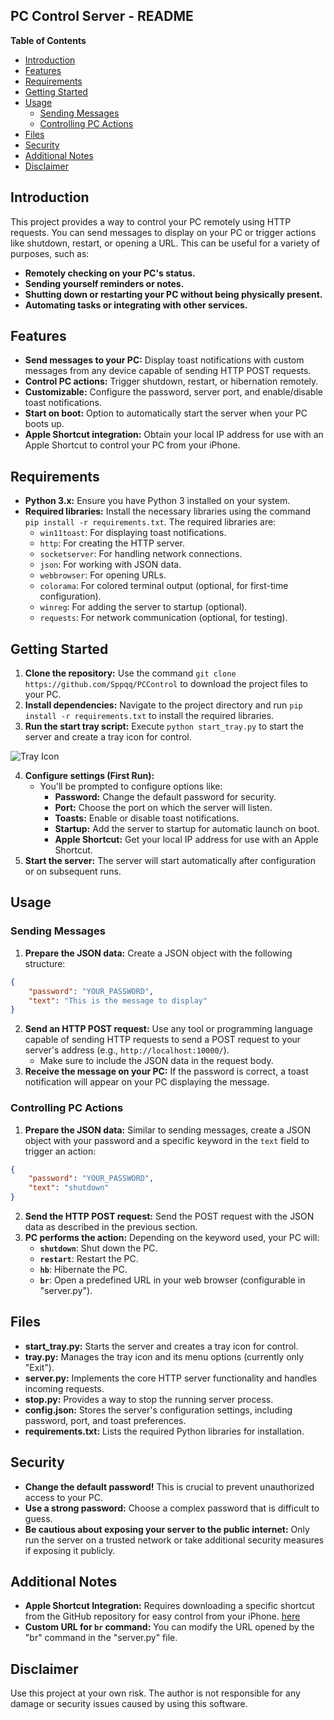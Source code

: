 ## PC Control Server - README

**Table of Contents**

* [Introduction](#introduction)
* [Features](#features)
* [Requirements](#requirements)
* [Getting Started](#getting-started)
* [Usage](#usage)
    * [Sending Messages](#sending-messages)
    * [Controlling PC Actions](#controlling-pc-actions)
* [Files](#files)
* [Security](#security)
* [Additional Notes](#additional-notes)
* [Disclaimer](#disclaimer)

## Introduction

This project provides a way to control your PC remotely using HTTP requests. You can send messages to display on your PC or trigger actions like shutdown, restart, or opening a URL. This can be useful for a variety of purposes, such as:

* **Remotely checking on your PC's status.**
* **Sending yourself reminders or notes.**
* **Shutting down or restarting your PC without being physically present.**
* **Automating tasks or integrating with other services.**

## Features

* **Send messages to your PC:** Display toast notifications with custom messages from any device capable of sending HTTP POST requests.
* **Control PC actions:** Trigger shutdown, restart, or hibernation remotely.
* **Customizable:** Configure the password, server port, and enable/disable toast notifications.
* **Start on boot:** Option to automatically start the server when your PC boots up.
* **Apple Shortcut integration:** Obtain your local IP address for use with an Apple Shortcut to control your PC from your iPhone.

## Requirements

* **Python 3.x:** Ensure you have Python 3 installed on your system.
* **Required libraries:** Install the necessary libraries using the command `pip install -r requirements.txt`. The required libraries are:
    * `win11toast`: For displaying toast notifications.
    * `http`: For creating the HTTP server.
    * `socketserver`: For handling network connections.
    * `json`: For working with JSON data.
    * `webbrowser`: For opening URLs.
    * `colorama`: For colored terminal output (optional, for first-time configuration).
    * `winreg`: For adding the server to startup (optional).
    * `requests`: For network communication (optional, for testing).

## Getting Started

1. **Clone the repository:** Use the command `git clone https://github.com/Sppqq/PCControl` to download the project files to your PC.
2. **Install dependencies:** Navigate to the project directory and run `pip install -r requirements.txt` to install the required libraries.
3. **Run the start tray script:** Execute `python start_tray.py` to start the server and create a tray icon for control.

![Tray Icon](https://cdn.discordapp.com/attachments/1045023444980473958/1226890642555146300/image.png?ex=662669f3&is=6613f4f3&hm=1ba37e2955dcd0405e59918dc638dc0b83db870362da882b5cc90cdd8774d4c2&)

4. **Configure settings (First Run):**
    * You'll be prompted to configure options like:
        * **Password:** Change the default password for security.
        * **Port:** Choose the port on which the server will listen.
        * **Toasts:** Enable or disable toast notifications.
        * **Startup:** Add the server to startup for automatic launch on boot.
        * **Apple Shortcut:** Get your local IP address for use with an Apple Shortcut.
5. **Start the server:** The server will start automatically after configuration or on subsequent runs.

## Usage

### Sending Messages

1. **Prepare the JSON data:** Create a JSON object with the following structure:

```json
{
    "password": "YOUR_PASSWORD",
    "text": "This is the message to display"
}
```

2. **Send an HTTP POST request:** Use any tool or programming language capable of sending HTTP requests to send a POST request to your server's address (e.g., `http://localhost:10000/`).
    * Make sure to include the JSON data in the request body.
3. **Receive the message on your PC:** If the password is correct, a toast notification will appear on your PC displaying the message.

### Controlling PC Actions

1. **Prepare the JSON data:** Similar to sending messages, create a JSON object with your password and a specific keyword in the `text` field to trigger an action:

```json
{
    "password": "YOUR_PASSWORD",
    "text": "shutdown"
}
```

2. **Send the HTTP POST request:** Send the POST request with the JSON data as described in the previous section.
3. **PC performs the action:** Depending on the keyword used, your PC will:
    * **`shutdown`**: Shut down the PC.
    * **`restart`**: Restart the PC.
    * **`hb`**: Hibernate the PC.
    * **`br`**: Open a predefined URL in your web browser (configurable in "server.py").

## Files

* **start_tray.py:** Starts the server and creates a tray icon for control.
* **tray.py:** Manages the tray icon and its menu options (currently only "Exit").
* **server.py:** Implements the core HTTP server functionality and handles incoming requests.
* **stop.py:** Provides a way to stop the running server process.
* **config.json:** Stores the server's configuration settings, including password, port, and toast preferences.
* **requirements.txt:** Lists the required Python libraries for installation.

## Security

* **Change the default password!** This is crucial to prevent unauthorized access to your PC.
* **Use a strong password:** Choose a complex password that is difficult to guess.
* **Be cautious about exposing your server to the public internet:** Only run the server on a trusted network or take additional security measures if exposing it publicly.

## Additional Notes

* **Apple Shortcut Integration:** Requires downloading a specific shortcut from the GitHub repository for easy control from your iPhone. [here](https://www.icloud.com/shortcuts/8e2b513cecbe49aeb71407cee164bf35)
* **Custom URL for `br` command:** You can modify the URL opened by the "br" command in the "server.py" file.

## Disclaimer

Use this project at your own risk. The author is not responsible for any damage or security issues caused by using this software.
